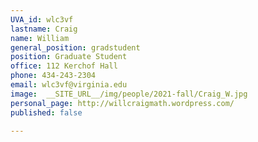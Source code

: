 ```yaml
---
UVA_id: wlc3vf
lastname: Craig
name: William
general_position: gradstudent
position: Graduate Student
office: 112 Kerchof Hall
phone: 434-243-2304
email: wlc3vf@virginia.edu
image:  __SITE_URL__/img/people/2021-fall/Craig_W.jpg
personal_page: http://willcraigmath.wordpress.com/
published: false

---
```


